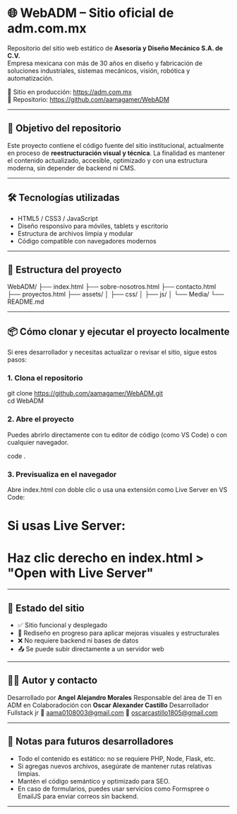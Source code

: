 # 🌐 WebADM – Sitio oficial de adm.com.mx

Repositorio del sitio web estático de **Asesoría y Diseño Mecánico S.A. de C.V.**  
Empresa mexicana con más de 30 años en diseño y fabricación de soluciones industriales, sistemas mecánicos, visión, robótica y automatización.

🔗 Sitio en producción: https://adm.com.mx  
📁 Repositorio: https://github.com/aamagamer/WebADM

---

## 🎯 Objetivo del repositorio

Este proyecto contiene el código fuente del sitio institucional, actualmente en proceso de **reestructuración visual y técnica**. La finalidad es mantener el contenido actualizado, accesible, optimizado y con una estructura moderna, sin depender de backend ni CMS.

---

## 🛠️ Tecnologías utilizadas

- HTML5 / CSS3 / JavaScript
- Diseño responsivo para móviles, tablets y escritorio
- Estructura de archivos limpia y modular
- Código compatible con navegadores modernos

---

## 📁 Estructura del proyecto

WebADM/
├── index.html
├── sobre-nosotros.html
├── contacto.html
├── proyectos.html
├── assets/
│   ├── css/
│   ├── js/
│   └── Media/
└── README.md

---

## 📦 Cómo clonar y ejecutar el proyecto localmente

Si eres desarrollador y necesitas actualizar o revisar el sitio, sigue estos pasos:

### 1. Clona el repositorio

git clone https://github.com/aamagamer/WebADM.git  
cd WebADM

### 2. Abre el proyecto

Puedes abrirlo directamente con tu editor de código (como VS Code) o con cualquier navegador.

code .

### 3. Previsualiza en el navegador

Abre index.html con doble clic o usa una extensión como Live Server en VS Code:

# Si usas Live Server:
# Haz clic derecho en index.html > "Open with Live Server"

---

## 🚧 Estado del sitio

- ✅ Sitio funcional y desplegado
- 🔄 Rediseño en progreso para aplicar mejoras visuales y estructurales
- ❌ No requiere backend ni bases de datos
- 📤 Se puede subir directamente a un servidor web

---

## 👨‍💻 Autor y contacto

Desarrollado por **Angel Alejandro Morales**
Responsable del área de TI en ADM
en Colaboradoción con **Oscar Alexander Castillo**
Desarrollador Fullstack jr
📧 aama0108003@gmail.com
📧 oscarcastillo1805@gmail.com

---

## 🧠 Notas para futuros desarrolladores

- Todo el contenido es estático: no se requiere PHP, Node, Flask, etc.
- Si agregas nuevos archivos, asegúrate de mantener rutas relativas limpias.
- Mantén el código semántico y optimizado para SEO.
- En caso de formularios, puedes usar servicios como Formspree o EmailJS para enviar correos sin backend.

---
